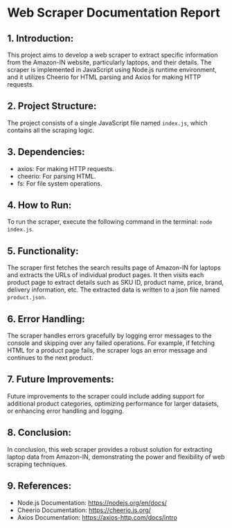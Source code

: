 # Web Scraper Documentation Report

## 1. Introduction:
This project aims to develop a web scraper to extract specific information from the Amazon-IN website, particularly laptops, and their details. The scraper is implemented in JavaScript using Node.js runtime environment, and it utilizes Cheerio for HTML parsing and Axios for making HTTP requests.

## 2. Project Structure:
The project consists of a single JavaScript file named `index.js`, which contains all the scraping logic.

## 3. Dependencies:
- axios: For making HTTP requests.
- cheerio: For parsing HTML.
- fs: For file system operations.


## 4. How to Run:
To run the scraper, execute the following command in the terminal: `node index.js`.

## 5. Functionality:
The scraper first fetches the search results page of Amazon-IN for laptops and extracts the URLs of individual product pages. It then visits each product page to extract details such as SKU ID, product name, price, brand, delivery information, etc. The extracted data is written to a json file named `product.json`.

## 6. Error Handling:
The scraper handles errors gracefully by logging error messages to the console and skipping over any failed operations. For example, if fetching HTML for a product page fails, the scraper logs an error message and continues to the next product.

## 7. Future Improvements:
Future improvements to the scraper could include adding support for additional product categories, optimizing performance for larger datasets, or enhancing error handling and logging.

## 8. Conclusion:
In conclusion, this web scraper provides a robust solution for extracting laptop data from Amazon-IN, demonstrating the power and flexibility of web scraping techniques.

## 9. References:
- Node.js Documentation: https://nodejs.org/en/docs/
- Cheerio Documentation: https://cheerio.js.org/
- Axios Documentation: https://axios-http.com/docs/intro
